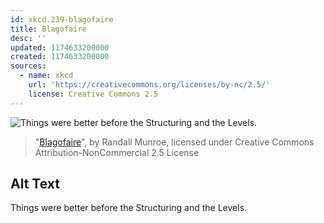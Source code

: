 ```yaml
---
id: xkcd.239-blagofaire
title: Blagofaire
desc: ''
updated: 1174633200000
created: 1174633200000
sources:
  - name: xkcd
    url: 'https://creativecommons.org/licenses/by-nc/2.5/'
    license: Creative Commons 2.5
---
```

![Things were better before the Structuring and the Levels.](https://imgs.xkcd.com/comics/blagofaire.png)
> "[Blagofaire](https://xkcd.com/239/)", by Randall Munroe, licensed under Creative Commons Attribution-NonCommercial 2.5 License

## Alt Text
Things were better before the Structuring and the Levels.
